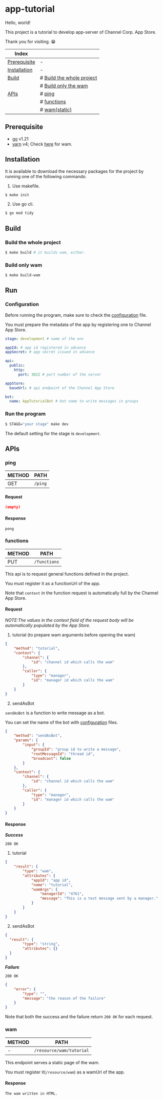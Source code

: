 # app-tutorial

Hello, world!

This project is a tutorial to develop app-server of Channel Corp. App Store.

Thank you for visiting. 😁

| Index                         |                                                       |
| ----------------------------- | ----------------------------------------------------- |
| [Prerequisite](#prerequisite) | -                                                     |
| [Installation](#installation) | -                                                     |
| [Build](#build)               | # [Build the whole project](#build-the-whole-project) |
|                               | # [Build only the wam](#build-only-wam)               |
| [APIs](#apis)                 | # [ping](#ping)                                       |
|                               | # [functions](#functions)                             |
|                               | # [wam(static)](#wam)                                 |

## Prerequisite

- [go](https://go.dev/) v1.21
- [yarn](https://yarnpkg.com/) v4; Check [here](wam) for wam.

## Installation

It is available to download the necessary packages for the project by running one of the following commands:

1. Use makefile.

```sh
$ make init
```

2. Use go cli.

```sh
$ go mod tidy
```

## Build

### Build the whole project

```sh
$ make build # it builds wam, either.
```

### Build only wam

```sh
$ make build-wam
```

## Run

### Configuration

Before running the program, make sure to check the [configuration](config/development.yml) file.

You must prepare the metadata of the app by registering one to Channel App Store.

```yaml
stage: development # name of the env

appId: # app id registered in advance
appSecret: # app secret issued in advance

api:
  public:
    http:
      port: 3022 # port number of the server

appStore:
  baseUrl: # api endpoint of the Channel App Store

bot:
  name: AppTutorialBot # bot name to write messages in groups
```

### Run the program

```sh
$ STAGE="your stage" make dev
```

The default setting for the stage is `development`.

## APIs

### ping

| METHOD | PATH    |
| ------ | ------- |
| GET    | `/ping` |

#### Request

```json
(empty)
```

#### Response

```text
pong
```

### functions

| METHOD | PATH         |
| ------ | ------------ |
| PUT    | `/functions` |

This api is to request general functions defined in the project.

You must register it as a functionUrl of the app.

Note that `context` in the function request is automatically full by the Channel App Store.

#### Request

_NOTE:The values in the context field of the request body will be automatically populated by the App Store._

1. tutorial (to prepare wam arguments before opening the wam)

```json
{
    "method": "tutorial",
    "context": {
        "channel": {
            "id": "channel id which calls the wam"
        },
        "caller": {
            "type": "manager",
            "id": "manager id which calls the wam"
        }
    }
}
```

2. sendAsBot

`sendAsBot` is a function to write message as a bot.

You can set the name of the bot with [configuration](config) files.

```json
{
    "method": "sendAsBot",
    "params": {
        "input": {
            "groupId": "group id to write a message",
            "rootMessageId": "thread id",
            "broadcast": false
        }
    },
    "context": {
        "channel": {
            "id": "channel id which calls the wam"
        },
        "caller": {
            "type": "manager",
            "id": "manager id which calls the wam"
        }
    }
}
```

#### Response

_**Success**_

```
200 OK
```

1. tutorial

```json
{
    "result": {
        "type": "wam",
        "attributes": {
            "appId": "app id",
            "name": "tutorial",
            "wamArgs": {
                "managerId": "4761",
                "message": "This is a test message sent by a manager."
            }
        }
    }
}
```

2. sendAsBot

```json
{
  "result": {
        "type": "string",
        "attributes": {}
  }
}
```

_**Failure**_

```
200 OK
```

```json
{
    "error": {
        "type": "",
        "message": "the reason of the failure"
    }
}
```

Note that both the success and the failure return `200 OK` for each request.

### wam

| METHOD | PATH                     |
| ------ | ------------------------ |
| -      | `/resource/wam/tutorial` |

This endpoint serves a static page of the wam.

You must register it(`/resource/wam`) as a wamUrl of the app.

#### Response

```
The wam written in HTML.
```
